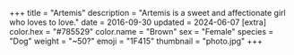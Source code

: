 +++
title = "Artemis"
description = "Artemis is a sweet and affectionate girl who loves to love."
date =  2016-09-30
updated = 2024-06-07
[extra]
color.hex =  "#785529"
color.name = "Brown"
sex =     "Female"
species = "Dog"
weight =  "~50?"
emoji =   "1F415"
thumbnail =   "photo.jpg"
+++
